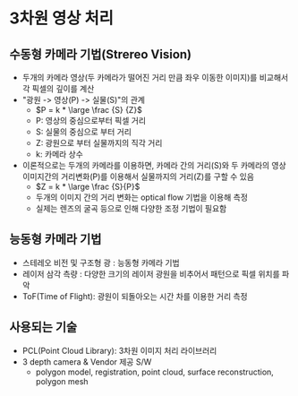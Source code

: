 # 3차원 영상 처리

## 수동형 카메라 기법(Strereo Vision)

- 두개의 카메라 영상(두 카메라가 떨어진 거리 만큼 좌우 이동한 이미지)를 비교해서 각 픽셀의 깊이를 계산
- "광원 -> 영상(P) -> 실물(S)"의 관계
  - $P = k * \large \frac {S} {Z}$
  - P: 영상의 중심으로부터 픽셀 거리
  - S: 실물의 중심으로 부터 거리
  - Z: 광원으로 부터 실물까지의 직각 거리
  - k: 카메라 상수
- 이론적으로는 두개의 카메라를 이용하면, 카메라 간의 거리(S)와 두 카메라의 영상 이미지간의 거리변화(P)를 이용해서 실물까지의 거리(Z)를 구할 수 있음
  - $Z = k * \large \frac {S}{P}$
  - 두개의 이미지 간의 거리 변화는 optical flow 기법을 이용해 측정
  - 실제는 렌즈의 굴곡 등으로 인해 다양한 조정 기법이 필요함

## 능동형 카메라 기법

- 스테레오 비전 및 구조형 광 : 능동형 카메라 기법
- 레이저 삼각 측량 : 다양한 크기의 레이저 광원을 비추어서 패턴으로 픽셀 위치를 파악
- ToF(Time of Flight): 광원이 되돌아오는 시간 차를 이용한 거리 측정

## 사용되는 기술

- PCL(Point Cloud Library): 3차원 이미지 처리 라이브러리
- 3 depth camera & Vendor 제공 S/W
  - polygon model, registration, point cloud, surface reconstruction, polygon mesh
